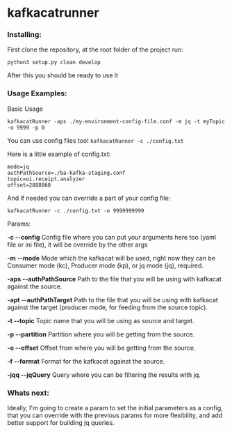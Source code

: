 # kafkacatrunner

### Installing:
First clone the repository, at the root folder of the project run: 

`python3 setup.py clean develop`

After this you should be ready to use it

### Usage Examples: 
Basic Usage

`kafkacatRunner -aps ./my-environment-config-file.conf -m jq -t myTopic -o 9999 -p 0`

You can use config files too!
`kafkacatRunner -c ./config.txt`

Here is a little example of config.txt:
```
mode=jq
authPathSource=./ba-kafka-staging.conf
topic=oi.receipt.analyzer
offset=2888060
```

And if needed you can override a part of your config file:

`kafkacatRunner -c ./config.txt -o 9999999999`

Params:

**-c --config** Config file where you can put your arguments here too (yaml file or ini file), it will be override by the other args

**-m --mode** Mode which the kafkacat will be used, right now they can be Consumer mode (kc), Producer mode (kp), or jq mode (jq), required.

**-aps --authPathSource** Path to the file that you will be using with kafkacat against the source.

**-apt --authPathTarget** Path to the file that you will be using with kafkacat against the target (producer mode, for feeding from the source topic).

**-t --topic** Topic name that you will be using as source and target.

**-p --partition** Partition where you will be getting from the source.

**-o --offset** Offset from where you will be getting from the source.

**-f --format** Format for the kafkacat against the source.

**-jqq --jqQuery** Query where you can be filtering the results with jq.

### Whats next:
Ideally, I'm going to create a param to set the initial parameters as a config, that you can override with the previous params for more flexibility, and add better support for building jq queries.


